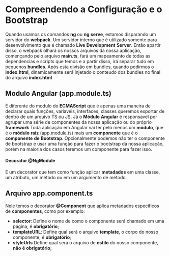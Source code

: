 # Compreendendo a Configuração e o Bootstrap

Quando usamos os comandos **ng** ou **ng** **serve**, estamos disparando um servidor do **webpack**. Um servidor interno que é utilizado somente para desenvolvimento que é chamado **Live** **Development** **Server**. Então apartir disso, o webpack olhará os nossos arquivos da nossa aplicação, començando pelo arquivo **main.ts**, fará um mapeamento de todas as dependencias e scripts que temos e a partir disso, irá separar tudo em pequenos **bundles**.
Após esta divisão em bundles, quando pedirmos o **index.html**, dinamicamente será injetado o conteudo dos bundles no final do arquivo **index.html**

## Modulo Angular (app.module.ts)

É diferente do modulo do **ECMAScript** que é apenas uma maneira de declarar quais funções, variaveis, interfaces, classes queremos exportar de dentro de um arquivo TS ou JS.
Já o **Módulo** **Angular** é responsavel por agrupar uma série de componentes da nossa aplicação ou do próprio **framework**
Toda aplicação em Angular vai ter pelo menos um **módulo**, que é o **módulo** **raiz** (app.module.ts) mais um **componente** que é o **componente** **de** **Bootstrap**. Opcionalmente podemos não ter o componente de bootstrap e usar uma função para fazer o bootstrap da nossa aplicação, porém na maioria dos casos teremos um componente para fazer isso.

#### Decorator **@NgModule**

É um decorator que tem como função aplicar **metadados** em uma classe, um atributo, um método ou em um argumento de método.

## Arquivo **app.component.ts**

Nele temos o decorator **@Component** que aplica metadados especificos de **componentes**, como por exemplo:

- **selector**:
  Define o nome de como o componente será chamado em uma página, é **obrigatório**;
- **templateURL**:
  Define qual será o arquivo **template**, o corpo do nosso componente, é **obrigatório**;
- **styleUrls**
  Define qual será o arquivo de **estilo** do nosso componente, **não** **é** **obrigatório**;

